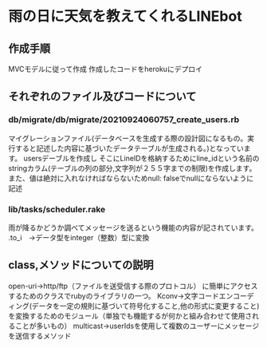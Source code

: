 # 雨の日に天気を教えてくれるLINEbot
## 作成手順
MVCモデルに従って作成
作成したコードをherokuにデプロイ

## それぞれのファイル及びコードについて
### db/migrate/db/migrate/20210924060757_create_users.rb
マイグレーションファイル(データベースを生成する際の設計図になるもの。実行すると記述した内容に基づいたデータテーブルが生成される。)となっています。
usersデーブルを作成し
そこにLineIDを格納するためにline_idという名前のstringカラム(テーブルの列の部分,文字列が２５５字までの制限)を作成します。
また、値は絶対に入れなければならないためnull: falseでnullにならないように記述

### lib/tasks/scheduler.rake
雨が降るかどうか調べてメッセージを送るという機能の内容が記されています。
.to_i　→データ型をinteger（整数）型に変換

## class,メソッドについての説明
open-uri→http/ftp（ファイルを送受信する際のプロトコル） に簡単にアクセスするためのクラスでrubyのライブラリの一つ。
Kconv→文字コードエンコーディング(データを一定の規則に基づいて符号化すること,他の形式に変更すること)を変換するためのモジュール（単独でも機能するが何かと組み合わせて使用されることが多いもの）
multicast→userIdsを使用して複数のユーザーにメッセージを送信するメソッド
